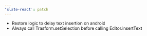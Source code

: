 ```yaml
---
'slate-react': patch
---
```


- Restore logic to delay text insertion on android
- Always call Trasform.setSelection before calling Editor.insertText
